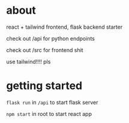# about
react + tailwind frontend, flask backend starter

check out /api for python endpoints

check out /src for frontend shit

use tailwind!!!! pls

# getting started
`flask run` in `/api` to start flask server

`npm start` in root to start react app
